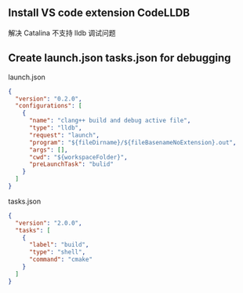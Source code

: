 ## Install VS code extension CodeLLDB

解决 Catalina 不支持 lldb 调试问题

## Create launch.json tasks.json for debugging

launch.json

```json
{
  "version": "0.2.0",
  "configurations": [
    {
      "name": "clang++ build and debug active file",
      "type": "lldb",
      "request": "launch",
      "program": "${fileDirname}/${fileBasenameNoExtension}.out",
      "args": [],
      "cwd": "${workspaceFolder}",
      "preLaunchTask": "bulid"
    }
  ]
}
```

tasks.json

```json
{
  "version": "2.0.0",
  "tasks": [
    {
      "label": "build",
      "type": "shell",
      "command": "cmake"
    }
  ]
}
```

